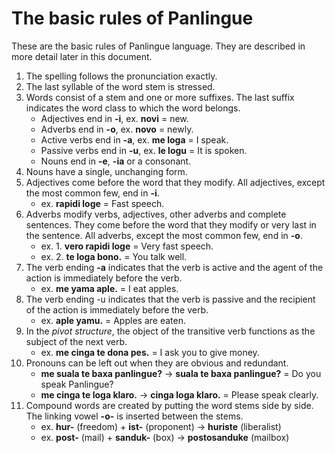 # The basic rules of Panlingue

These are the basic rules of Panlingue language.
They are described in more detail later in this document.

1. The spelling follows the pronunciation exactly.
2. The last syllable of the word stem is stressed.
3. Words consist of a stem and one or more suffixes.
   The last suffix indicates the word class to which the word belongs.
    - Adjectives end in **-i**, ex. **novi** = new.
    - Adverbs end in **-o**, ex. **novo** = newly.
    - Active verbs end in **-a**, ex. **me loga** = I speak.
    - Passive verbs end in **-u**, ex. **le logu** = It is spoken.
    - Nouns end in **-e**, **-ia** or a consonant.
4. Nouns have a single, unchanging form.
5. Adjectives come before the word that they modify.
   All adjectives, except the most common few, end in **-i**.
    - ex. **rapidi loge** = Fast speech.
6. Adverbs modify verbs, adjectives, other adverbs and complete sentences.
   They come before the word that they modify or very last in the sentence.
   All adverbs, except the most common few, end in **-o**.
    - ex. 1. **vero rapidi loge** = Very fast speech.
    - ex. 2. **te loga bono.** = You talk well.
7. The verb ending **-a** indicates that the verb is active
   and the agent of the action is immediately before the verb.
    - ex. **me yama aple.** = I eat apples.
8. The verb ending -u indicates that the verb is passive
   and the recipient of the action is immediately before the verb.
    - ex. **aple yamu.** = Apples are eaten.
9. In the _pivot structure_, the object of the transitive verb
   functions as the subject of the next verb.
    - ex. **me cinga te dona pes.** = I ask you to give money.
10. Pronouns can be left out when they are obvious and redundant.
    - **me suala te baxa panlingue?** → **suala te baxa panlingue?** = Do
      you speak Panlingue?
    - **me cinga te loga klaro.** →  **cinga loga klaro.**
      = Please speak clearly.
11. Compound words are created by putting the word stems side by side.
    The linking vowel **-o-** is inserted between the stems.
    - ex. **hur-** (freedom) + **ist-** (proponent) → **huriste** (liberalist)
    - ex. **post-** (mail) + **sanduk-** (box) → **postosanduke** (mailbox)

